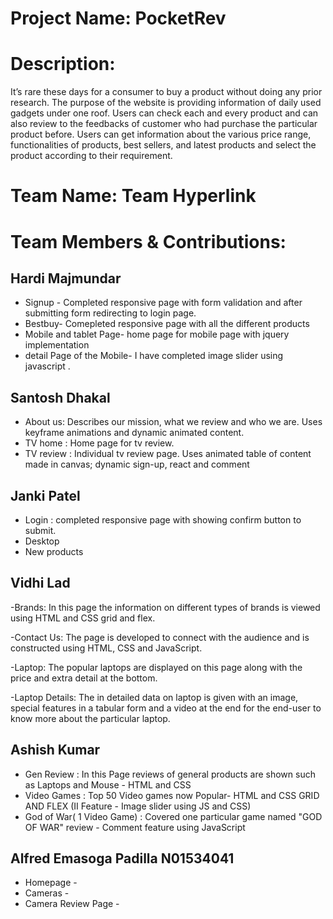 # Project Name: PocketRev

# Description: 
It’s rare these days for a consumer to buy a product without doing any prior research. The purpose of the website is providing information of daily used gadgets under one roof. Users can check each and every product and can also review to the feedbacks of customer who had purchase the particular product before. Users can get information about the various price range, functionalities of products, best sellers, and latest products and select the product according to their requirement.

# Team Name: Team Hyperlink

# Team Members & Contributions:

## Hardi Majmundar

- Signup - Completed responsive page with form validation and after submitting form redirecting to login page.
- Bestbuy- Comepleted responsive page with all the different products 
- Mobile and tablet Page- home page for mobile page with jquery implementation
- detail Page of the Mobile- I have completed image slider using javascript .

## Santosh Dhakal

- About us: Describes our mission, what we review and who we are. Uses keyframe animations and dynamic animated content. 
- TV home : Home page for tv review.  
- TV review : Individual tv review page. Uses animated table of content made in canvas; dynamic sign-up, react and comment

## Janki Patel

- Login : completed responsive page with showing confirm button to submit.
- Desktop
- New products

## Vidhi Lad

-Brands: In this page the information on different types of brands is viewed using HTML and CSS grid and flex.

-Contact Us: The page is developed to connect with the audience and is constructed using HTML, CSS and JavaScript.

-Laptop: The popular laptops are displayed on this page along with the price and extra detail at the bottom.

-Laptop Details: The in detailed data on laptop is given with an image, special features in a tabular form and a video at the end for the end-user to know more about                     the particular laptop.

## Ashish Kumar
- Gen Review : In this Page reviews of general products are shown such as Laptops and Mouse - HTML and CSS
- Video Games : Top 50 Video games now Popular-  HTML and CSS GRID AND FLEX (II Feature - Image slider using JS and CSS)
- God of War( 1 Video Game) : Covered one particular game named "GOD OF WAR" review - Comment feature using JavaScript


## Alfred Emasoga Padilla N01534041

- Homepage -
- Cameras -
- Camera Review Page -

